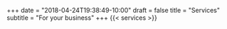 +++
date = "2018-04-24T19:38:49-10:00"
draft = false
title = "Services"
subtitle = "For your business"
+++
{{< services >}}

